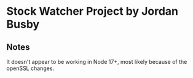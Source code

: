 # Stock Watcher Project by Jordan Busby

## Notes
It doesn't appear to be working in Node 17+, most likely because of the openSSL changes. 
